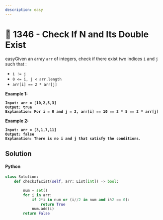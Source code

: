 ```yaml
---
description: easy
---
```


# 🤷 1346 - Check If N and Its Double Exist

easyGiven an array `arr` of integers, check if there exist two indices `i` and `j` such that :

* `i != j`
* `0 <= i, j < arr.length`
* `arr[i] == 2 * arr[j]`

&#x20;

**Example 1:**

<pre><code><strong>Input: arr = [10,2,5,3]
</strong><strong>Output: true
</strong><strong>Explanation: For i = 0 and j = 2, arr[i] == 10 == 2 * 5 == 2 * arr[j]
</strong></code></pre>

**Example 2:**

<pre><code><strong>Input: arr = [3,1,7,11]
</strong><strong>Output: false
</strong><strong>Explanation: There is no i and j that satisfy the conditions.
</strong></code></pre>

## Solution

#### Python

```python
class Solution:
    def checkIfExist(self, arr: List[int]) -> bool:

        num = set()
        for i in arr:
            if 2*i in num or (i//2 in num and i%2 == 0):
                return True
            num.add(i)
        return False
```

